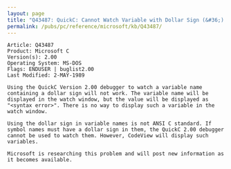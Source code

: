 ```yaml
---
layout: page
title: "Q43487: QuickC: Cannot Watch Variable with Dollar Sign (&#36;) in Debugger"
permalink: /pubs/pc/reference/microsoft/kb/Q43487/
---
```


	Article: Q43487
	Product: Microsoft C
	Version(s): 2.00
	Operating System: MS-DOS
	Flags: ENDUSER | buglist2.00
	Last Modified: 2-MAY-1989
	
	Using the QuickC Version 2.00 debugger to watch a variable name
	containing a dollar sign will not work. The variable name will be
	displayed in the watch window, but the value will be displayed as
	"<syntax error>". There is no way to display such a variable in the
	watch window.
	
	Using the dollar sign in variable names is not ANSI C standard. If
	symbol names must have a dollar sign in them, the QuickC 2.00 debugger
	cannot be used to watch them. However, CodeView will display such
	variables.
	
	Microsoft is researching this problem and will post new information as
	it becomes available.
